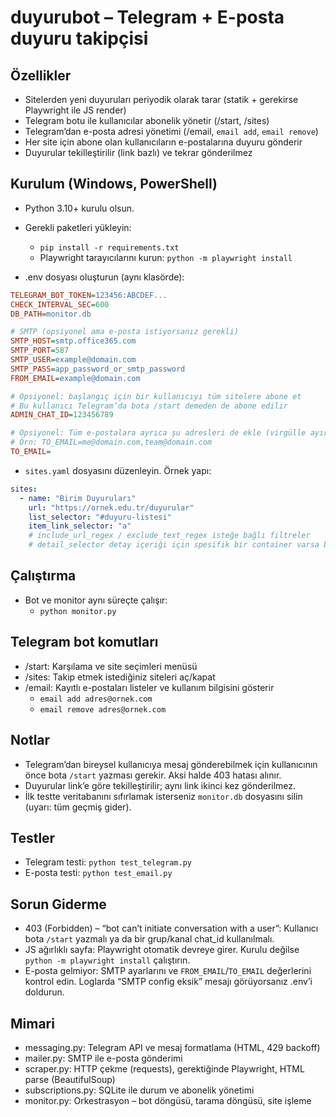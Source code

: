 # duyurubot – Telegram + E-posta duyuru takipçisi

## Özellikler
- Sitelerden yeni duyuruları periyodik olarak tarar (statik + gerekirse Playwright ile JS render)
- Telegram botu ile kullanıcılar abonelik yönetir (/start, /sites)
- Telegram’dan e-posta adresi yönetimi (/email, `email add`, `email remove`)
- Her site için abone olan kullanıcıların e-postalarına duyuru gönderir
- Duyurular tekilleştirilir (link bazlı) ve tekrar gönderilmez

## Kurulum (Windows, PowerShell)

- Python 3.10+ kurulu olsun.

- Gerekli paketleri yükleyin:
  - `pip install -r requirements.txt`
  - Playwright tarayıcılarını kurun: `python -m playwright install`

- .env dosyası oluşturun (aynı klasörde):

```ini
TELEGRAM_BOT_TOKEN=123456:ABCDEF...
CHECK_INTERVAL_SEC=600
DB_PATH=monitor.db

# SMTP (opsiyonel ama e-posta istiyorsanız gerekli)
SMTP_HOST=smtp.office365.com
SMTP_PORT=587
SMTP_USER=example@domain.com
SMTP_PASS=app_password_or_smtp_password
FROM_EMAIL=example@domain.com

# Opsiyonel: başlangıç için bir kullanıcıyı tüm sitelere abone et
# Bu kullanıcı Telegram’da bota /start demeden de abone edilir
ADMIN_CHAT_ID=123456789

# Opsiyonel: Tüm e-postalara ayrıca şu adresleri de ekle (virgülle ayır)
# Örn: TO_EMAIL=me@domain.com,team@domain.com
TO_EMAIL=
```

- `sites.yaml` dosyasını düzenleyin. Örnek yapı:

```yaml
sites:
  - name: "Birim Duyuruları"
    url: "https://ornek.edu.tr/duyurular"
    list_selector: "#duyuru-listesi"
    item_link_selector: "a"
    # include_url_regex / exclude_text_regex isteğe bağlı filtreler
    # detail_selector detay içeriği için spesifik bir container varsa belirtin
```

## Çalıştırma

- Bot ve monitor aynı süreçte çalışır:
  - `python monitor.py`

## Telegram bot komutları

- /start: Karşılama ve site seçimleri menüsü
- /sites: Takip etmek istediğiniz siteleri aç/kapat
- /email: Kayıtlı e-postaları listeler ve kullanım bilgisini gösterir
  - `email add adres@ornek.com`
  - `email remove adres@ornek.com`

## Notlar

- Telegram’dan bireysel kullanıcıya mesaj gönderebilmek için kullanıcının önce bota `/start` yazması gerekir. Aksi halde 403 hatası alınır.
- Duyurular link’e göre tekilleştirilir; aynı link ikinci kez gönderilmez.
- İlk testte veritabanını sıfırlamak isterseniz `monitor.db` dosyasını silin (uyarı: tüm geçmiş gider).

## Testler

- Telegram testi: `python test_telegram.py`
- E-posta testi: `python test_email.py`

## Sorun Giderme

- 403 (Forbidden) – “bot can’t initiate conversation with a user”: Kullanıcı bota `/start` yazmalı ya da bir grup/kanal chat_id kullanılmalı.
- JS ağırlıklı sayfa: Playwright otomatik devreye girer. Kurulu değilse `python -m playwright install` çalıştırın.
- E-posta gelmiyor: SMTP ayarlarını ve `FROM_EMAIL`/`TO_EMAIL` değerlerini kontrol edin. Loglarda “SMTP config eksik” mesajı görüyorsanız .env’i doldurun.

## Mimari

- messaging.py: Telegram API ve mesaj formatlama (HTML, 429 backoff)
- mailer.py: SMTP ile e-posta gönderimi
- scraper.py: HTTP çekme (requests), gerektiğinde Playwright, HTML parse (BeautifulSoup)
- subscriptions.py: SQLite ile durum ve abonelik yönetimi
- monitor.py: Orkestrasyon – bot döngüsü, tarama döngüsü, site işleme

